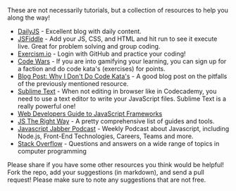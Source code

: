These are not necessarily tutorials, but a collection of resources to help you along the way!  

+ [DailyJS](http://dailyjs.com/) - Excellent blog with daily content.  
+ [JSFiddle](http://jsfiddle.net/) - Add your JS, CSS, and HTML and hit run to see it execute live. Great for problem solving and group coding.  
+ [Exercism.io](http://exercism.io/) - Login with GitHub and practice your coding!
+ [Code Wars](http://www.codewars.com/about) - If you are into gamifying your learning, you can sign up for a faction and do code kata's (exercises) for points.  
+ [Blog Post: Why I Don't Do Code Kata's](https://hackhands.com/dont-code-katas/) - A good blog post on the pitfalls of the previously mentioned resource.  
+ [Sublime Text](http://www.sublimetext.com/) - When not editing in browser like in Codecademy, you need to use a text editor to write your JavaScript files. Sublime Text is a really powerful one!  
+ [Web Developers Guide to JavaScript Frameworks](http://community.rightpoint.com/blogs/viewpoint/archive/2015/01/01/a-web-developer-s-guide-to-javascript-frameworks.aspx)  
+ [JS The Right Way](http://jstherightway.org/) - A pretty comprehensive list of guides and tools.
+ [Javascript Jabber Podcast](http://devchat.tv/js-jabber) - Weekly Podcast about Javascript, including Node.js, Front-End Technologies, Careers, Teams and more. 
+ [Stack Overflow](http://stackoverflow.com/questions/tagged/javascript) - Questions and answers on a wide range of topics in computer programming

Please share if you have some other resources you think would be helpful! Fork the repo, add your suggestions (in markdown), and send a pull request! Please make sure to note any suggestions that are not free.
